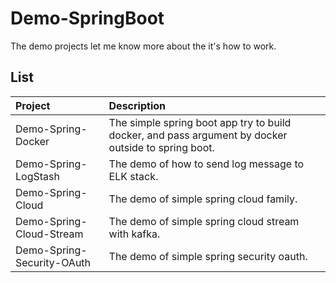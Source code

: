 # Demo-SpringBoot
The demo projects let me know more about the it's how to work.

## List

| Project | Description |
|:------ |:----------- |
| Demo-Spring-Docker | The simple spring boot app try to build docker, and pass argument by docker outside to spring boot. |
| Demo-Spring-LogStash | The demo of how to send log message to ELK stack. |
| Demo-Spring-Cloud | The demo of simple spring cloud family. |
| Demo-Spring-Cloud-Stream | The demo of simple spring cloud stream with kafka. |
| Demo-Spring-Security-OAuth | The demo of simple spring security oauth. |
